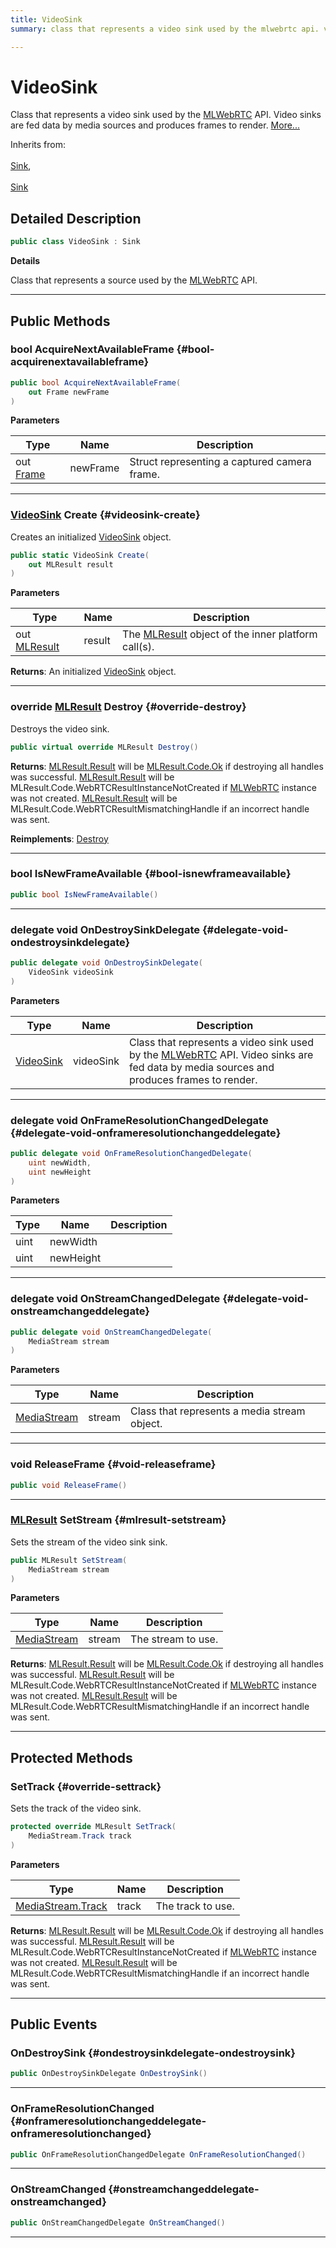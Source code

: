 ```yaml
---
title: VideoSink
summary: class that represents a video sink used by the mlwebrtc api. video sinks are fed data by media sources and produces frames to render. 

---
```


# VideoSink




Class that represents a video sink used by the [MLWebRTC](/unity-api/api/UnityEngine.XR.MagicLeap/MLWebRTC/UnityEngine.XR.MagicLeap.MLWebRTC.md) API. Video sinks are fed data by media sources and produces frames to render.   [More...](#detailed-description)  


Inherits from: <br></br>[Sink](/unity-api/api/UnityEngine.XR.MagicLeap/MLWebRTC/UnityEngine.XR.MagicLeap.MLWebRTC.Sink.md),<br></br>[Sink](/unity-api/api/UnityEngine.XR.MagicLeap/MLWebRTC/UnityEngine.XR.MagicLeap.MLWebRTC.Sink.md)



## Detailed Description

```csharp
public class VideoSink : Sink 
```


**Details**

Class that represents a source used by the [MLWebRTC](/unity-api/api/UnityEngine.XR.MagicLeap/MLWebRTC/UnityEngine.XR.MagicLeap.MLWebRTC.md) API. 





-----------



## Public Methods

### bool AcquireNextAvailableFrame {#bool-acquirenextavailableframe}

```csharp
public bool AcquireNextAvailableFrame(
    out Frame newFrame
)
```


**Parameters**

| Type | Name  | Description  | 
|--|--|--|
| out [Frame](/unity-api/api/UnityEngine.XR.MagicLeap/MLWebRTC/VideoSink/Frame/UnityEngine.XR.MagicLeap.MLWebRTC.VideoSink.Frame.md) |newFrame|Struct representing a captured camera frame. |






-----------

### [VideoSink](/unity-api/api/UnityEngine.XR.MagicLeap/MLWebRTC/VideoSink/UnityEngine.XR.MagicLeap.MLWebRTC.VideoSink.md) Create {#videosink-create}

Creates an initialized [VideoSink](/unity-api/api/UnityEngine.XR.MagicLeap/MLWebRTC/VideoSink/UnityEngine.XR.MagicLeap.MLWebRTC.VideoSink.md) object. 

```csharp
public static VideoSink Create(
    out MLResult result
)
```


**Parameters**

| Type | Name  | Description  | 
|--|--|--|
| out [MLResult](/unity-api/api/UnityEngine.XR.MagicLeap/UnityEngine.XR.MagicLeap.MLResult.md) |result|The [MLResult](/unity-api/api/UnityEngine.XR.MagicLeap/UnityEngine.XR.MagicLeap.MLResult.md) object of the inner platform call(s).|






**Returns**: An initialized [VideoSink](/unity-api/api/UnityEngine.XR.MagicLeap/MLWebRTC/VideoSink/UnityEngine.XR.MagicLeap.MLWebRTC.VideoSink.md) object.



-----------

### override [MLResult](/unity-api/api/UnityEngine.XR.MagicLeap/UnityEngine.XR.MagicLeap.MLResult.md) Destroy {#override-destroy}

Destroys the video sink. 

```csharp
public virtual override MLResult Destroy()
```






**Returns**: [MLResult.Result](/unity-api/api/UnityEngine.XR.MagicLeap/UnityEngine.XR.MagicLeap.MLResult.md#readonly-result) will be  [MLResult.Code.Ok](/unity-api/api/UnityEngine.XR.MagicLeap/UnityEngine.XR.MagicLeap.MLResult.md#enums-ok)  if destroying all handles was successful. [MLResult.Result](/unity-api/api/UnityEngine.XR.MagicLeap/UnityEngine.XR.MagicLeap.MLResult.md#readonly-result) will be  MLResult.Code.WebRTCResultInstanceNotCreated  if [MLWebRTC](/unity-api/api/UnityEngine.XR.MagicLeap/MLWebRTC/UnityEngine.XR.MagicLeap.MLWebRTC.md) instance was not created. [MLResult.Result](/unity-api/api/UnityEngine.XR.MagicLeap/UnityEngine.XR.MagicLeap.MLResult.md#readonly-result) will be  MLResult.Code.WebRTCResultMismatchingHandle  if an incorrect handle was sent. 

**Reimplements**: [Destroy](/unity-api/api/UnityEngine.XR.MagicLeap/MLWebRTC/UnityEngine.XR.MagicLeap.MLWebRTC.Sink.md#abstract-destroy)



-----------

### bool IsNewFrameAvailable {#bool-isnewframeavailable}

```csharp
public bool IsNewFrameAvailable()
```






-----------

### delegate void OnDestroySinkDelegate {#delegate-void-ondestroysinkdelegate}

```csharp
public delegate void OnDestroySinkDelegate(
    VideoSink videoSink
)
```


**Parameters**

| Type | Name  | Description  | 
|--|--|--|
| [VideoSink](/unity-api/api/UnityEngine.XR.MagicLeap/MLWebRTC/VideoSink/UnityEngine.XR.MagicLeap.MLWebRTC.VideoSink.md) |videoSink|Class that represents a video sink used by the [MLWebRTC](/unity-api/api/UnityEngine.XR.MagicLeap/MLWebRTC/UnityEngine.XR.MagicLeap.MLWebRTC.md) API. Video sinks are fed data by media sources and produces frames to render. |






-----------

### delegate void OnFrameResolutionChangedDelegate {#delegate-void-onframeresolutionchangeddelegate}

```csharp
public delegate void OnFrameResolutionChangedDelegate(
    uint newWidth,
    uint newHeight
)
```


**Parameters**

| Type | Name  | Description  | 
|--|--|--|
| uint |newWidth||
| uint |newHeight||






-----------

### delegate void OnStreamChangedDelegate {#delegate-void-onstreamchangeddelegate}

```csharp
public delegate void OnStreamChangedDelegate(
    MediaStream stream
)
```


**Parameters**

| Type | Name  | Description  | 
|--|--|--|
| [MediaStream](/unity-api/api/UnityEngine.XR.MagicLeap/MLWebRTC/MediaStream/UnityEngine.XR.MagicLeap.MLWebRTC.MediaStream.md) |stream|Class that represents a media stream object. |






-----------

### void ReleaseFrame {#void-releaseframe}

```csharp
public void ReleaseFrame()
```






-----------

### [MLResult](/unity-api/api/UnityEngine.XR.MagicLeap/UnityEngine.XR.MagicLeap.MLResult.md) SetStream {#mlresult-setstream}

Sets the stream of the video sink sink. 

```csharp
public MLResult SetStream(
    MediaStream stream
)
```


**Parameters**

| Type | Name  | Description  | 
|--|--|--|
| [MediaStream](/unity-api/api/UnityEngine.XR.MagicLeap/MLWebRTC/MediaStream/UnityEngine.XR.MagicLeap.MLWebRTC.MediaStream.md) |stream|The stream to use.|






**Returns**: [MLResult.Result](/unity-api/api/UnityEngine.XR.MagicLeap/UnityEngine.XR.MagicLeap.MLResult.md#readonly-result) will be  [MLResult.Code.Ok](/unity-api/api/UnityEngine.XR.MagicLeap/UnityEngine.XR.MagicLeap.MLResult.md#enums-ok)  if destroying all handles was successful. [MLResult.Result](/unity-api/api/UnityEngine.XR.MagicLeap/UnityEngine.XR.MagicLeap.MLResult.md#readonly-result) will be  MLResult.Code.WebRTCResultInstanceNotCreated  if [MLWebRTC](/unity-api/api/UnityEngine.XR.MagicLeap/MLWebRTC/UnityEngine.XR.MagicLeap.MLWebRTC.md) instance was not created. [MLResult.Result](/unity-api/api/UnityEngine.XR.MagicLeap/UnityEngine.XR.MagicLeap.MLResult.md#readonly-result) will be  MLResult.Code.WebRTCResultMismatchingHandle  if an incorrect handle was sent. 



-----------

## Protected Methods

### SetTrack {#override-settrack}

Sets the track of the video sink. 

```csharp
protected override MLResult SetTrack(
    MediaStream.Track track
)
```


**Parameters**

| Type | Name  | Description  | 
|--|--|--|
| [MediaStream.Track](/unity-api/api/UnityEngine.XR.MagicLeap/MLWebRTC/MediaStream/UnityEngine.XR.MagicLeap.MLWebRTC.MediaStream.Track.md) |track|The track to use.|






**Returns**: [MLResult.Result](/unity-api/api/UnityEngine.XR.MagicLeap/UnityEngine.XR.MagicLeap.MLResult.md#readonly-result) will be  [MLResult.Code.Ok](/unity-api/api/UnityEngine.XR.MagicLeap/UnityEngine.XR.MagicLeap.MLResult.md#enums-ok)  if destroying all handles was successful. [MLResult.Result](/unity-api/api/UnityEngine.XR.MagicLeap/UnityEngine.XR.MagicLeap.MLResult.md#readonly-result) will be  MLResult.Code.WebRTCResultInstanceNotCreated  if [MLWebRTC](/unity-api/api/UnityEngine.XR.MagicLeap/MLWebRTC/UnityEngine.XR.MagicLeap.MLWebRTC.md) instance was not created. [MLResult.Result](/unity-api/api/UnityEngine.XR.MagicLeap/UnityEngine.XR.MagicLeap.MLResult.md#readonly-result) will be  MLResult.Code.WebRTCResultMismatchingHandle  if an incorrect handle was sent. 



-----------

## Public Events

### OnDestroySink {#ondestroysinkdelegate-ondestroysink}

```csharp
public OnDestroySinkDelegate OnDestroySink()
```






-----------

### OnFrameResolutionChanged {#onframeresolutionchangeddelegate-onframeresolutionchanged}

```csharp
public OnFrameResolutionChangedDelegate OnFrameResolutionChanged()
```






-----------

### OnStreamChanged {#onstreamchangeddelegate-onstreamchanged}

```csharp
public OnStreamChangedDelegate OnStreamChanged()
```






-----------

